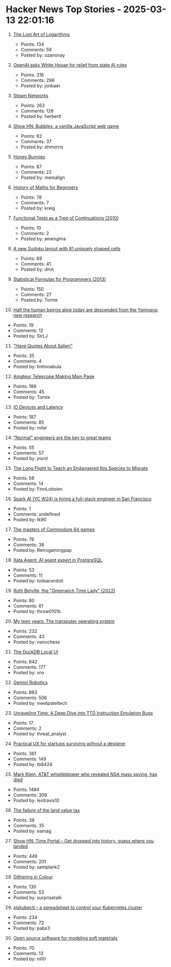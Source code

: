 # Hacker News Top Stories - 2025-03-13 22:01:16

1. [The Lost Art of Logarithms](https://www.lostartoflogarithms.com/)
   - Points: 134
   - Comments: 59
   - Posted by: ozanonay

2. [OpenAI asks White House for relief from state AI rules](https://finance.yahoo.com/news/openai-asks-white-house-relief-100000706.html)
   - Points: 316
   - Comments: 296
   - Posted by: jonbaer

3. [Steam Networks](https://worksinprogress.co/issue/steam-networks/)
   - Points: 263
   - Comments: 126
   - Posted by: herbertl

4. [Show HN: Bubbles, a vanilla JavaScript web game](https://ehmorris.com/bubbles/)
   - Points: 82
   - Comments: 37
   - Posted by: ehmorris

5. [Honey Bunnies](https://mameson.com/experiment/glsl/fro_9/fro_9.html)
   - Points: 87
   - Comments: 22
   - Posted by: memalign

6. [History of Maths for Beginners](https://thonyc.wordpress.com/2025/03/13/history-of-maths-for-beginners/)
   - Points: 78
   - Comments: 7
   - Posted by: kreig

7. [Functional Tests as a Tree of Continuations (2010)](https://www.evanmiller.org/functional-tests-as-a-tree-of-continuations.html)
   - Points: 10
   - Comments: 2
   - Posted by: amenghra

8. [A new Sudoku layout with 81 uniquely shaped cells](https://danielchasehooper.com/posts/cracked-sudoku/)
   - Points: 69
   - Comments: 41
   - Posted by: dmit

9. [Statistical Formulas for Programmers (2013)](https://www.evanmiller.org/statistical-formulas-for-programmers.html)
   - Points: 150
   - Comments: 27
   - Posted by: Tomte

10. [Half the human beings alive today are descended from the Yamnaya: new research](https://www.wsj.com/science/the-ancient-horsemen-who-created-the-modern-world-ba4b314d)
   - Points: 19
   - Comments: 12
   - Posted by: SirLJ

11. ["Have Quotes About Salieri"](https://contingentmagazine.org/2025/01/10/have-quotes-about-salieri/)
   - Points: 35
   - Comments: 4
   - Posted by: tintinnabula

12. [Amateur Telescope Making Main Page](https://stellafane.org/tm/atm/)
   - Points: 189
   - Comments: 45
   - Posted by: Tomte

13. [IO Devices and Latency](https://planetscale.com/blog/io-devices-and-latency)
   - Points: 187
   - Comments: 85
   - Posted by: milar

14. ["Normal" engineers are the key to great teams](https://spectrum.ieee.org/10x-engineer)
   - Points: 55
   - Comments: 57
   - Posted by: jnord

15. [The Long Flight to Teach an Endangered Ibis Species to Migrate](https://www.newyorker.com/magazine/2025/02/17/the-long-flight-to-teach-an-endangered-ibis-species-to-migrate)
   - Points: 58
   - Comments: 14
   - Posted by: FinnLobsien

16. [Spark AI (YC W24) is hiring a full-stack engineer in San Francisco](https://www.ycombinator.com/companies/spark/jobs/kDeJlPK-software-engineer-full-stack)
   - Points: 1
   - Comments: undefined
   - Posted by: tk90

17. [The masters of Commodore 64 games](https://spillhistorie.no/masters-of-c64-games/)
   - Points: 76
   - Comments: 38
   - Posted by: Retrogamingpap

18. [Xata Agent: AI agent expert in PostgreSQL](https://github.com/xataio/agent)
   - Points: 53
   - Comments: 11
   - Posted by: todsacerdoti

19. [Ruth Belville, the "Greenwich Time Lady" (2022)](https://eehe.org.uk/72742/ruth-belville-she-sold-time/)
   - Points: 80
   - Comments: 61
   - Posted by: throw0101b

20. [My teen years: The transputer operating system](https://nanochess.org/transputer_operating_system.html)
   - Points: 232
   - Comments: 43
   - Posted by: nanochess

21. [The DuckDB Local UI](https://duckdb.org/2025/03/12/duckdb-ui.html)
   - Points: 842
   - Comments: 177
   - Posted by: xnx

22. [Gemini Robotics](https://deepmind.google/discover/blog/gemini-robotics-brings-ai-into-the-physical-world/)
   - Points: 863
   - Comments: 506
   - Posted by: meetpateltech

23. [Unraveling Time: A Deep Dive into TTD Instruction Emulation Bugs](https://cloud.google.com/blog/topics/threat-intelligence/ttd-instruction-emulation-bugs)
   - Points: 17
   - Comments: 2
   - Posted by: threat_analyst

24. [Practical UX for startups surviving without a designer](https://www.tibinotes.com/p/practical-ux-for-startups-surviving)
   - Points: 361
   - Comments: 149
   - Posted by: tb8424

25. [Mark Klein, AT&T whistleblower who revealed NSA mass spying, has died](https://www.eff.org/deeplinks/2025/03/memoriam-mark-klein-att-whistleblower-about-nsa-mass-spying)
   - Points: 1484
   - Comments: 306
   - Posted by: leotravis10

26. [The failure of the land value tax](https://worksinprogress.co/issue/the-failure-of-the-land-value-tax/)
   - Points: 38
   - Comments: 35
   - Posted by: eamag

27. [Show HN: Time Portal – Get dropped into history, guess where you landed](https://www.eggnog.ai/entertimeportal)
   - Points: 449
   - Comments: 201
   - Posted by: samplank2

28. [Dithering in Colour](https://obrhubr.org/dithering-in-colour)
   - Points: 130
   - Comments: 53
   - Posted by: surprisetalk

29. [xlskubectl – a spreadsheet to control your Kubernetes cluster](https://github.com/learnk8s/xlskubectl)
   - Points: 234
   - Comments: 72
   - Posted by: pabs3

30. [Open source software for modeling soft materials](https://now.tufts.edu/2025/03/04/now-theres-open-source-software-modeling-soft-materials)
   - Points: 70
   - Comments: 13
   - Posted by: nill0

